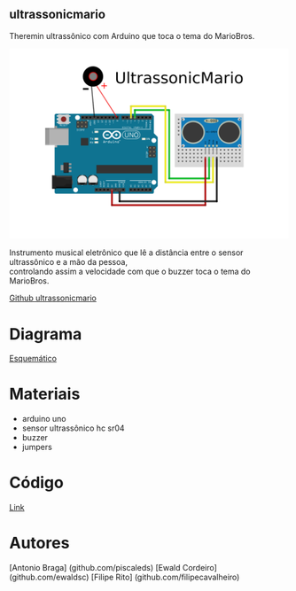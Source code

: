 ## ultrassonicmario

Theremin ultrassônico com Arduino que toca o tema do MarioBros.

![Image](https://raw.githubusercontent.com/santos-hacker-clube/ultrassonicmario/master/ultrassonicmario_theremin_arduino.png)

Instrumento musical eletrônico que lê a distância entre o sensor ultrassônico e a mão da pessoa,  
controlando assim a velocidade com que o buzzer toca o tema do MarioBros.

[Github ultrassonicmario](https://github.com/santos-hacker-clube/ultrassonicmario)

# Diagrama
[Esquemático](https://github.com/santos-hacker-clube/ultrassonicmario/blob/master/ultrassonicmario_theremin_arduino.png)

# Materiais
- arduino uno
- sensor ultrassônico hc sr04  
- buzzer 
- jumpers

# Código

[Link](https://github.com/santos-hacker-clube/ultrassonicmario/blob/master/arduino_ultrassonic_theremin_mario_code.ino) 

# Autores
[Antonio Braga] (github.com/piscaleds)
[Ewald Cordeiro] (github.com/ewaldsc)
[Filipe Rito] (github.com/filipecavalheiro)



